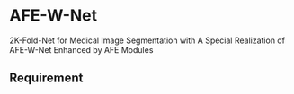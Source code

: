 # AFE-W-Net

2K-Fold-Net for Medical Image Segmentation with A Special Realization of AFE-W-Net Enhanced by AFE Modules

## Requirement
